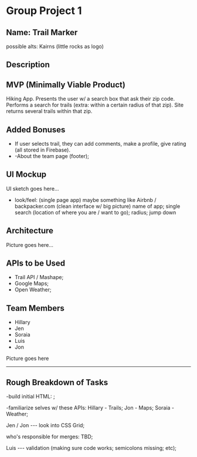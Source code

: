 # Group Project 1

## Name: Trail Marker
possible alts: Kairns (little rocks as logo)

## Description
## MVP (Minimally Viable Product)
Hiking App. Presents the user w/ a search box that ask their zip code. Performs a search for trails (extra: within a certain radius of that zip). Site returns several trails within that zip. 
## Added Bonuses
- If user selects trail, they can add comments, make a profile, give rating (all stored in Firebase).
- -About the team page (footer);

## UI Mockup
UI sketch goes here...

- look/feel: (single page app) maybe something like Airbnb / backpacker.com (clean interface w/ big picture) name of app; single search  (location of where you are / want to go); radius; jump down

## Architecture
Picture goes here...

## APIs to be Used

- Trail API / Mashape; 
- Google Maps; 
- Open Weather;

## Team Members

- Hillary
- Jen
- Soraia
- Luis
- Jon

Picture goes here
__________________

## Rough Breakdown of Tasks
-build initial HTML: ;

-familiarize selves w/ these APIs:
Hillary - Trails;
Jon - Maps;
Soraia - Weather; 

Jen / Jon --- look into CSS Grid;

who's responsible for merges: TBD;

Luis --- validation (making sure code works; semicolons missing; etc);

 

